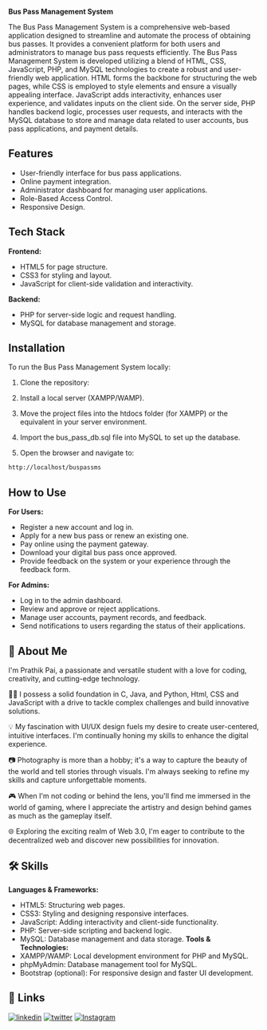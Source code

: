 
**Bus Pass Management System**

The Bus Pass Management System is a comprehensive web-based application designed to streamline and automate the process of obtaining bus passes. It provides a convenient platform for both users and administrators to manage bus pass requests efficiently. The Bus Pass Management System is developed utilizing a blend of HTML, CSS, JavaScript, PHP, and MySQL technologies to create a robust and user-friendly web application. HTML forms the backbone for structuring the web pages, while CSS is employed to style elements and ensure a visually appealing interface. JavaScript adds interactivity, enhances user experience, and validates inputs on the client side. On the server side, PHP handles backend logic, processes user requests, and interacts with the MySQL database to store and manage data related to user accounts, bus pass applications, and payment details.





## Features

- User-friendly interface for bus pass applications.
- Online payment integration.
- Administrator dashboard for managing user applications.
- Role-Based Access Control.
- Responsive Design.


## Tech Stack

**Frontend:**
- HTML5 for page structure.
- CSS3 for styling and layout.
- JavaScript for client-side validation and interactivity.

**Backend:**
- PHP for server-side logic and request handling.
- MySQL for database management and storage.

## Installation
To run the Bus Pass Management System locally:
1. Clone the repository:

2. Install a local server (XAMPP/WAMP).

3. Move the project files into the htdocs folder (for XAMPP) or the equivalent in your server environment.

4. Import the bus_pass_db.sql file into MySQL to set up the database.

5. Open the browser and navigate to:
```bash 
http://localhost/buspassms
```

## How to Use
**For Users:**
- Register a new account and log in.
- Apply for a new bus pass or renew an existing one.
- Pay online using the payment gateway.
- Download your digital bus pass once approved.
- Provide feedback on the system or your experience through the feedback form.

**For Admins:**
- Log in to the admin dashboard.
- Review and approve or reject applications.
- Manage user accounts, payment records, and feedback.
- Send notifications to users regarding the status of their applications.
## 🚀 About Me
I'm Prathik Pai, a passionate and versatile student with a love for coding, creativity, and cutting-edge technology. 

👨‍💻 I possess a solid foundation in C, Java, and Python, Html, CSS and JavaScript with a drive to tackle complex challenges and build innovative solutions.

💡 My fascination with UI/UX design fuels my desire to create user-centered, intuitive interfaces. I'm continually honing my skills to enhance the digital experience.

📷 Photography is more than a hobby; it's a way to capture the beauty of the world and tell stories through visuals. I'm always seeking to refine my skills and capture unforgettable moments.

🎮 When I'm not coding or behind the lens, you'll find me immersed in the world of gaming, where I appreciate the artistry and design behind games as much as the gameplay itself.

🌐 Exploring the exciting realm of Web 3.0, I'm eager to contribute to the decentralized web and discover new possibilities for innovation.

## 🛠 Skills
**Languages & Frameworks:**
- HTML5: Structuring web pages.
- CSS3: Styling and designing responsive interfaces.
- JavaScript: Adding interactivity and client-side functionality.
- PHP: Server-side scripting and backend logic.
- MySQL: Database management and data storage.
**Tools & Technologies:**
- XAMPP/WAMP: Local development environment for PHP and MySQL.
- phpMyAdmin: Database management tool for MySQL.
- Bootstrap (optional): For responsive design and faster UI development.
## 🔗 Links
[![linkedin](https://img.shields.io/badge/linkedin-0A66C2?style=for-the-badge&logo=linkedin&logoColor=white)](https://www.linkedin.com/in/prathikpai18)
[![twitter](https://img.shields.io/badge/twitter-1DA1F2?style=for-the-badge&logo=twitter&logoColor=white)](https://x.com/Prathik__Pai)
[![Instagram](https://img.shields.io/badge/instagram-E4405F?style=for-the-badge&logo=instagram&logoColor=white)](https://instagram.com/ig__prathik)
